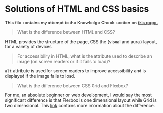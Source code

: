 # Solutions of HTML and CSS basics
This file contains my attempt to the Knowledge Check section on [this page.](https://www.theodinproject.com/paths/foundations/courses/foundations/lessons/html-and-css-basics#knowledge-check)

> What is the difference between HTML and CSS?

HTML provides the structure of the page, CSS the (visual and aural) layout, for a variety of devices

> For accessibility in HTML, what is the attribute used to describe an image (on screen readers or if it fails to load)?

`alt` attribute is used for screen readers to improve accessibility and is displayed if the image fails to load.

> What is the difference between CSS Grid and Flexbox?

For me, an absolute beginner on web development, I would say the most significant difference is that Flexbox is one dimensional layout while Grid is two dimensional. This [link](https://css-tricks.com/quick-whats-the-difference-between-flexbox-and-grid/) contains more information about the difference. 

